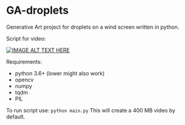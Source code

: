 # GA-droplets

Generative Art project for droplets on a wind screen written in python.


Script for video: 

[![IMAGE ALT TEXT HERE](http://img.youtube.com/vi/7_pV8V1tc3Y/0.jpg)](http://www.youtube.com/watch?v=7_pV8V1tc3Y)


Requirements:

 * python 3.6+ (lower might also work)
 * opencv
 * numpy
 * tqdm
 * PIL

To run script use: `python main.py` This will create a 400 MB video by default. 